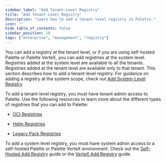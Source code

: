 ```yaml
---
sidebar_label: "Add Tenant-Level Registry"
title: "Add Tenant-Level Registry"
description: "Learn how to add a tenant-level registry in Palette."
icon: ""
hide_table_of_contents: false
sidebar_position: 10
tags: ["enterprise", "management", "registry"]
---
```


You can add a registry at the tenant level, or if you are using self-hosted Palette or Palette VerteX, you can add
registries at the system level. Registries added at the system level are available to all the tenants. Registries added
at the tenant level are available only to that tenant. This section describes how to add a tenant-level registry. For
guidance on adding a registry at the system scope, check out
[Add System-Level Registry](../self-hosted-setup/palette/system-management/add-registry.md).

To add a tenant-level registry, you must have tenant admin access to Palette. Use the following resources to learn more
about the different types of registries that you can add to Palette:

- [OCI Registries](../registries-and-packs/registries/oci-registry/oci-registry.md)

- [Helm Registries](../registries-and-packs/registries/helm-charts.md)

- [Legacy Pack Registries](../registries-and-packs/registries/pack-registries.md)

To add a system level registry, you must have system admin access to a self-hosted Palette or Palette VerteX
environment. Check out the [Self-Hosted Add Registry](../self-hosted-setup/palette/system-management/add-registry.md)
guide or the [VerteX Add Registry](../self-hosted-setup/vertex/system-management/add-registry.md) guide.
